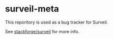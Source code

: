 # surveil-meta

This reporitory is used as a bug tracker for Surveil.

See [stackforge/surveil](https://github.com/stackforge/surveil) for more info.
